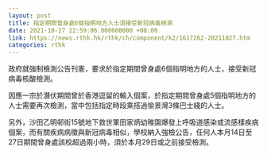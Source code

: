 ```yaml
---
layout: post
title: 指定期間曾身處6個指明地方人士須接受新冠病毒檢測
date: 2021-10-27 22:59:06.000000000 +08:00
link: https://news.rthk.hk/rthk/ch/component/k2/1617262-20211027.htm
categories: rthk
---
```


政府就強制檢測公告刊憲，要求於指定期間曾身處6個指明地方的人士，接受新冠病毒核酸檢測。

因應一宗於潛伏期間曾於香港逗留的輸入個案，於指定期間曾身處5個指明地方的人士需要再次檢測，當中包括指定時段乘搭過愉景灣3條巴士綫的人士。

另外，沙田乙明邨街15號地下救世軍田家炳幼稚園爆發上呼吸道感染或流感樣疾病個案，而有關疾病病徵與新冠病毒相似，學校納入強檢公告，任何人本月14日至27日期間曾身處該校超過兩小時，須於本月29日或之前接受檢測。
